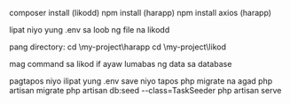 composer install (likodd)
npm install (harapp)
npm install axios (harapp)

lipat niyo yung .env sa loob ng file na likodd

pang directory:
cd \my-project\harapp
cd \my-project\likod





mag command sa likod if ayaw lumabas ng data sa database

pagtapos niyo ilipat yung .env save niyo tapos php migrate na agad
php artisan migrate
php artisan db:seed --class=TaskSeeder
php artisan serve

